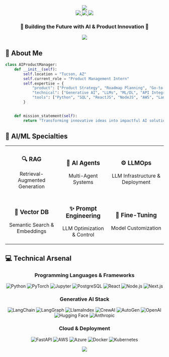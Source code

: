 <div align="center">
  <img src="https://capsule-render.vercel.app/api?type=waving&color=0:3B82F6,100:10B981&height=200&section=header&text=Hrithik%20Koduri&fontSize=50&fontColor=FFFFFF&animation=fadeIn&fontAlignY=40&desc=AI%20Product%20Manager%20|%20Tech%20Innovator&descSize=20&descAlignY=55"/>
</div>

<div align="center">
  <a href="mailto:hrithikkoduri1@gmail.com">
    <img src="https://img.shields.io/badge/Gmail-EA4335.svg?style=for-the-badge&logo=Gmail&logoColor=white"/>
  </a>
  <a href="https://linkedin.com/in/hrithikkoduri">
    <img src="https://img.shields.io/badge/LinkedIn-0A66C2.svg?style=for-the-badge&logo=LinkedIn&logoColor=white"/>
  </a>
  <a href="your-portfolio-link">
    <img src="https://img.shields.io/badge/Portfolio-FF3E00.svg?style=for-the-badge&logo=Safari&logoColor=white"/>
  </a>
</div>

<div align="center">
  <h3>💫 Building the Future with AI & Product Innovation 💫</h3>
</div>

<div align="center">
  <img src="https://readme-typing-svg.demolab.com?font=Fira+Code&size=22&duration=3000&pause=1000&color=3B82F6&center=true&vCenter=true&multiline=true&repeat=false&random=false&width=500&height=100&lines=Turning+Coffee+into+AI+Solutions;One+Model+at+a+Time+☕" />
</div>


## 🚀 About Me

```python
class AIProductManager:
    def __init__(self):
        self.location = "Tucson, AZ"
        self.current_role = "Product Management Intern"
        self.expertise = {
            "product": ["Product Strategy", "Roadmap Planning", "Go-to-Market"],
            "technical": ["Generative AI", "LLMs", "ML/DL", "API Integration"],
            "tools": ["Python", "SQL", "ReactJS", "NodeJS", "AWS", "Langchain"]
        }
        

    def mission_statement(self):
        return "Transforming innovative ideas into impactful AI solutions"
```

## 🤖 AI/ML Specialties

<div align="center">
  <table>
    <tr>
      <td align="center">
        <div>
          <h3>🔍 RAG</h3>
          <p>Retrieval-Augmented Generation</p>
        </div>
      </td>
      <td align="center">
        <div>
          <h3>🤝 AI Agents</h3>
          <p>Multi-Agent Systems</p>
        </div>
      </td>
      <td align="center">
        <div>
          <h3>⚙️ LLMOps</h3>
          <p>LLM Infrastructure & Deployment</p>
        </div>
      </td>
    </tr>
    <tr>
      <td align="center">
        <div>
          <h3>🎯 Vector DB</h3>
          <p>Semantic Search & Embeddings</p>
        </div>
      </td>
      <td align="center">
        <div>
          <h3>✨ Prompt Engineering</h3>
          <p>LLM Optimization & Control</p>
        </div>
      </td>
      <td align="center">
        <div>
          <h3>🧠 Fine-Tuning</h3>
          <p>Model Customization</p>
        </div>
      </td>
    </tr>
  </table>
</div>



## 💻 Technical Arsenal

<div align="center">

### Programming Languages & Frameworks
![Python](https://img.shields.io/badge/Python-3776AB?style=for-the-badge&logo=python&logoColor=white)
![PyTorch](https://img.shields.io/badge/PyTorch-EE4C2C?style=for-the-badge&logo=pytorch&logoColor=white)
![Jupyter](https://img.shields.io/badge/Jupyter-F37626?style=for-the-badge&logo=jupyter&logoColor=white)
![PostgreSQL](https://img.shields.io/badge/PostgreSQL-4479A1?style=for-the-badge&logo=postgresql&logoColor=white)
![React](https://img.shields.io/badge/React-61DAFB?style=for-the-badge&logo=react&logoColor=black)
![Node.js](https://img.shields.io/badge/Node.js-339933?style=for-the-badge&logo=nodedotjs&logoColor=white)
![Next.js](https://img.shields.io/badge/Next.js-000000?style=for-the-badge&logo=nextdotjs&logoColor=white)



### Generative AI Stack
![LangChain](https://img.shields.io/badge/LangChain-121212?style=for-the-badge&logo=chainlink&logoColor=white)
![LangGraph](https://img.shields.io/badge/LangGraph-4B0082?style=for-the-badge&logo=graph&logoColor=white)
![LlamaIndex](https://img.shields.io/badge/LlamaIndex-FF6B6B?style=for-the-badge&logo=meta&logoColor=white)
![CrewAI](https://img.shields.io/badge/CrewAI-00BFFF?style=for-the-badge&logo=robot&logoColor=white)
![AutoGen](https://img.shields.io/badge/AutoGen-9370DB?style=for-the-badge&logo=autoprefixer&logoColor=white)
![OpenAI](https://img.shields.io/badge/OpenAI-412991?style=for-the-badge&logo=openai&logoColor=white)
![Hugging Face](https://img.shields.io/badge/Hugging%20Face-FFD21E?style=for-the-badge&logo=huggingface&logoColor=black)
![Anthropic](https://img.shields.io/badge/Anthropic-000000?style=for-the-badge&logo=anthropic&logoColor=white)


### Cloud & Deployment
![FastAPI](https://img.shields.io/badge/FastAPI-009688?style=for-the-badge&logo=fastapi&logoColor=white)
![AWS](https://img.shields.io/badge/AWS-232F3E?style=for-the-badge&logo=amazon-aws&logoColor=white)
![Azure](https://img.shields.io/badge/Azure-0089D6?style=for-the-badge&logo=microsoft-azure&logoColor=white)
![Docker](https://img.shields.io/badge/Docker-2496ED?style=for-the-badge&logo=docker&logoColor=white)
![Kubernetes](https://img.shields.io/badge/Kubernetes-326CE5?style=for-the-badge&logo=kubernetes&logoColor=white)

</div>


<div align="center">
  <img src="https://capsule-render.vercel.app/api?type=waving&color=0:10B981,100:3B82F6&height=100&section=footer"/>
</div>
